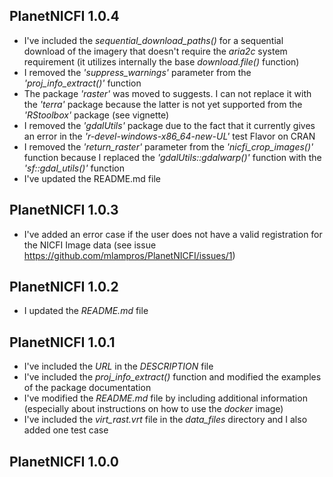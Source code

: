 

## PlanetNICFI 1.0.4

* I've included the *sequential_download_paths()* for a sequential download of the imagery that doesn't require the *aria2c* system requirement (it utilizes internally the base *download.file()* function)
* I removed the *'suppress_warnings'* parameter from the *'proj_info_extract()'* function
* The package *'raster'* was moved to suggests. I can not replace it with the *'terra'* package because the latter is not yet supported from the *'RStoolbox'* package (see vignette)
* I removed the *'gdalUtils'* package due to the fact that it currently gives an error in the *'r-devel-windows-x86_64-new-UL'* test Flavor on CRAN
* I removed the *'return_raster'* parameter from the *'nicfi_crop_images()'* function because I replaced the *'gdalUtils::gdalwarp()'* function with the *'sf::gdal_utils()'* function
* I've updated the README.md file


## PlanetNICFI 1.0.3

* I've added an error case if the user does not have a valid registration for the NICFI Image data (see issue https://github.com/mlampros/PlanetNICFI/issues/1)


## PlanetNICFI 1.0.2

* I updated the *README.md* file


## PlanetNICFI 1.0.1

* I've included the *URL* in the *DESCRIPTION* file
* I've included the *proj_info_extract()* function and modified the examples of the package documentation
* I've modified the *README.md* file by including additional information (especially about instructions on how to use the *docker* image)
* I've included the *virt_rast.vrt* file in the *data_files* directory and I also added one test case


## PlanetNICFI 1.0.0
